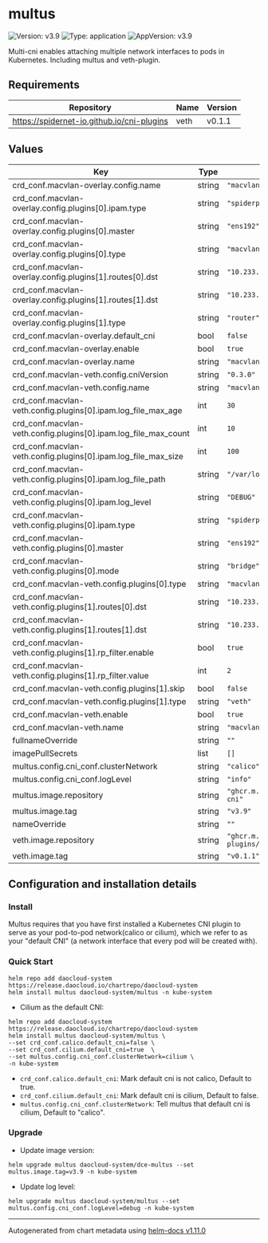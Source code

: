 # multus

![Version: v3.9](https://img.shields.io/badge/Version-v3.9-informational?style=flat-square) ![Type: application](https://img.shields.io/badge/Type-application-informational?style=flat-square) ![AppVersion: v3.9](https://img.shields.io/badge/AppVersion-v3.9-informational?style=flat-square)

Multi-cni enables attaching multiple network interfaces to pods in Kubernetes. Including multus and veth-plugin.

## Requirements

| Repository | Name | Version |
|------------|------|---------|
| <https://spidernet-io.github.io/cni-plugins> | veth | v0.1.1 |

## Values

| Key | Type | Default | Description |
|-----|------|---------|-------------|
| crd_conf.macvlan-overlay.config.name | string | `"macvlan-overlay"` |  |
| crd_conf.macvlan-overlay.config.plugins[0].ipam.type | string | `"spiderpool"` |  |
| crd_conf.macvlan-overlay.config.plugins[0].master | string | `"ens192"` |  |
| crd_conf.macvlan-overlay.config.plugins[0].type | string | `"macvlan"` |  |
| crd_conf.macvlan-overlay.config.plugins[1].routes[0].dst | string | `"10.233.0.0/18"` |  |
| crd_conf.macvlan-overlay.config.plugins[1].routes[1].dst | string | `"10.233.64.0/18"` |  |
| crd_conf.macvlan-overlay.config.plugins[1].type | string | `"router"` |  |
| crd_conf.macvlan-overlay.default_cni | bool | `false` |  |
| crd_conf.macvlan-overlay.enable | bool | `true` |  |
| crd_conf.macvlan-overlay.name | string | `"macvlan-overlay"` |  |
| crd_conf.macvlan-veth.config.cniVersion | string | `"0.3.0"` |  |
| crd_conf.macvlan-veth.config.name | string | `"macvlan-veth"` |  |
| crd_conf.macvlan-veth.config.plugins[0].ipam.log_file_max_age | int | `30` |  |
| crd_conf.macvlan-veth.config.plugins[0].ipam.log_file_max_count | int | `10` |  |
| crd_conf.macvlan-veth.config.plugins[0].ipam.log_file_max_size | int | `100` |  |
| crd_conf.macvlan-veth.config.plugins[0].ipam.log_file_path | string | `"/var/log/spidernet/spiderpool.log"` |  |
| crd_conf.macvlan-veth.config.plugins[0].ipam.log_level | string | `"DEBUG"` |  |
| crd_conf.macvlan-veth.config.plugins[0].ipam.type | string | `"spiderpool"` |  |
| crd_conf.macvlan-veth.config.plugins[0].master | string | `"ens192"` |  |
| crd_conf.macvlan-veth.config.plugins[0].mode | string | `"bridge"` |  |
| crd_conf.macvlan-veth.config.plugins[0].type | string | `"macvlan"` |  |
| crd_conf.macvlan-veth.config.plugins[1].routes[0].dst | string | `"10.233.0.0/18"` |  |
| crd_conf.macvlan-veth.config.plugins[1].routes[1].dst | string | `"10.233.64.0/18"` |  |
| crd_conf.macvlan-veth.config.plugins[1].rp_filter.enable | bool | `true` |  |
| crd_conf.macvlan-veth.config.plugins[1].rp_filter.value | int | `2` |  |
| crd_conf.macvlan-veth.config.plugins[1].skip | bool | `false` |  |
| crd_conf.macvlan-veth.config.plugins[1].type | string | `"veth"` |  |
| crd_conf.macvlan-veth.enable | bool | `true` |  |
| crd_conf.macvlan-veth.name | string | `"macvlan-veth"` |  |
| fullnameOverride | string | `""` |  |
| imagePullSecrets | list | `[]` |  |
| multus.config.cni_conf.clusterNetwork | string | `"calico"` | calico or cilium |
| multus.config.cni_conf.logLevel | string | `"info"` | info,debug,error,verbose,panic |
| multus.image.repository | string | `"ghcr.m.daocloud.io/k8snetworkplumbingwg/multus-cni"` |  |
| multus.image.tag | string | `"v3.9"` |  |
| nameOverride | string | `""` |  |
| veth.image.repository | string | `"ghcr.m.daocloud.io/spidernet-io/cni-plugins/veth"` |  |
| veth.image.tag | string | `"v0.1.1"` |  |

## Configuration and installation details

### Install

Multus requires that you have first installed a Kubernetes CNI plugin to serve as your pod-to-pod network(calico or cilium), which we
refer to as your "default CNI" (a network interface that every pod will be created with). 

### Quick Start

```shell
helm repo add daocloud-system https://release.daocloud.io/chartrepo/daocloud-system
helm install multus daocloud-system/multus -n kube-system
````

- Cilium as the default CNI:

```shell
helm repo add daocloud-system https://release.daocloud.io/chartrepo/daocloud-system
helm install multus daocloud-system/multus \
--set crd_conf.calico.default_cni=false \
--set crd_conf.cilium.default_cni=true  \
--set multus.config.cni_conf.clusterNetwork=cilium \
-n kube-system
```

- `crd_conf.calico.default_cni`: Mark default cni is not calico, Default to true.
- `crd_conf.cilium.default_cni`: Mark default cni is cilium, Default to false.
- `multus.config.cni_conf.clusterNetwork`: Tell multus that default cni is cilium, Default to "calico".

### Upgrade

- Update image version:

```shell
helm upgrade multus daocloud-system/dce-multus --set multus.image.tag=v3.9 -n kube-system
```

- Update log level:

```shell
helm upgrade multus daocloud-system/multus --set multus.config.cni_conf.logLevel=debug -n kube-system
```

----------------------------------------------
Autogenerated from chart metadata using [helm-docs v1.11.0](https://github.com/norwoodj/helm-docs/releases/v1.11.0)
